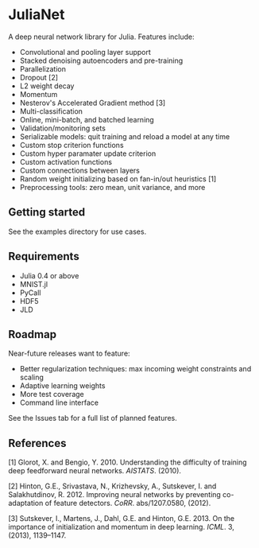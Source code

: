 JuliaNet
========

A deep neural network library for Julia. Features include:

-   Convolutional and pooling layer support
-   Stacked denoising autoencoders and pre-training
-   Parallelization
-   Dropout [2]
-   L2 weight decay
-   Momentum
-   Nesterov's Accelerated Gradient method [3]
-   Multi-classification
-   Online, mini-batch, and batched learning
-   Validation/monitoring sets
-   Serializable models: quit training and reload a model at any time
-   Custom stop criterion functions
-   Custom hyper paramater update criterion
-   Custom activation functions
-   Custom connections between layers
-   Random weight initializing based on fan-in/out heuristics [1]
-   Preprocessing tools: zero mean, unit variance, and more


Getting started
---------------

See the examples directory for use cases.


Requirements
------------

-   Julia 0.4 or above
-   MNIST.jl
-   PyCall
-   HDF5
-   JLD


Roadmap
-------

Near-future releases want to feature:
-   Better regularization techniques: max incoming weight constraints and scaling
-   Adaptive learning weights
-   More test coverage
-   Command line interface


See the Issues tab for a full list of planned features.


References
----------

[1] Glorot, X. and Bengio, Y. 2010. Understanding the difficulty of
training deep feedforward neural networks. *AISTATS*. (2010).

[2] Hinton, G.E., Srivastava, N., Krizhevsky, A., Sutskever, I. and
Salakhutdinov, R. 2012. Improving neural networks by preventing
co-adaptation of feature detectors. *CoRR*. abs/1207.0580, (2012).

[3] Sutskever, I., Martens, J., Dahl, G.E. and Hinton, G.E. 2013. On the
importance of initialization and momentum in deep learning. *ICML*. 3,
(2013), 1139–1147.

